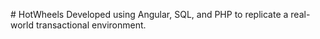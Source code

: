 #   H o t W h e e l s 
 Developed using Angular, SQL, and PHP to replicate a real-world transactional environment.
 
